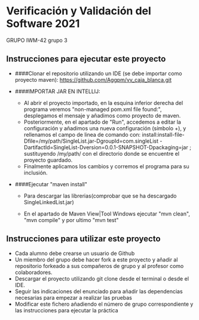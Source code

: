 # Verificación y Validación del Software 2021
GRUPO IWM-42 grupo 3 

## Instrucciones para ejecutar este proyecto
* ####Clonar el repositorio utilizando un IDE
  (se debe importar como proyecto maven): https://github.com/Aggpm/vv_caja_blanca.git
* ####IMPORTAR JAR EN INTELLIJ:
    * Al abrir el proyecto importado, en la esquina inferior derecha del programa veremos "non-managed pom.xml file found:", desplegamos el mensaje y añadimos como proyecto de maven.
    * Posteriormente, en el apartado de "Run", accedemos a editar la configuración y añadimos una nueva configuración (símbolo +), y rellenamos el campo de linea de comando con:
      install:install-file-Dfile=/my/path/SingleList.jar-DgroupId=com.singleList -DartifactId=SingleList-Dversion=0.0.1-SNAPSHOT-Dpackaging=jar ; sustituyendo /my/path/ con el directorio donde se encuentre el proyecto guardado.
    * Finalmente aplicamos los cambios y corremos el programa para su inclusión.

* ####Ejecutar "maven install"
    * Para descargar las librerias(comprobar que se ha descargado SingleLinkedList.jar)

    * En el apartado de Maven View|Tool Windows ejecutar "mvn clean", "mvn compile" y por ultimo "mvn test"


## Instrucciones para utilizar este proyecto

* Cada alumno debe crearse un usuario de Github
* Un miembro del grupo debe hacer fork a este proyecto y añadir al repositorio forkeado a sus compañeros de grupo y al profesor como colaboradores.
* Descargar el proyecto utilizando git clone desde el terminal o desde el IDE.
* Seguir las indicaciones del enunciado para añadir las dependencias necesarias para empezar a realizar las pruebas
* Modificar este fichero añadiendo el número de grupo correspondiente y las instrucciones para ejecutar la práctica

